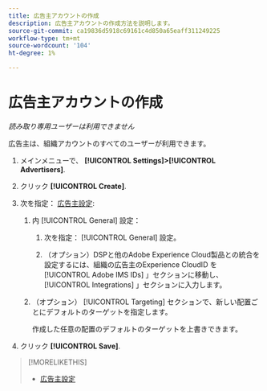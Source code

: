 ```yaml
---
title: 広告主アカウントの作成
description: 広告主アカウントの作成方法を説明します。
source-git-commit: ca19836d5918c69161c4d850a65eaff311249225
workflow-type: tm+mt
source-wordcount: '104'
ht-degree: 1%

---
```


# 広告主アカウントの作成

*読み取り専用ユーザーは利用できません*

広告主は、組織アカウントのすべてのユーザーが利用できます。

1. メインメニューで、 **[!UICONTROL Settings]>[!UICONTROL Advertisers]**.

1. クリック **[!UICONTROL Create]**.

1. 次を指定： [広告主設定](advertiser-settings.md):

   1. 内 [!UICONTROL General] 設定：

      1. 次を指定： [!UICONTROL General] 設定。

      1. （オプション）DSPと他のAdobe Experience Cloud製品との統合を設定するには、組織の広告主のExperience CloudID を [!UICONTROL Adobe IMS IDs] 」セクションに移動し、 [!UICONTROL Integrations] 」セクションに入力します。
   1. （オプション） [!UICONTROL Targeting] セクションで、新しい配置ごとにデフォルトのターゲットを指定します。

      作成した任意の配置のデフォルトのターゲットを上書きできます。


1. クリック **[!UICONTROL Save]**.

>[!MORELIKETHIS]
>
>* [広告主設定](/help/dsp/admin/advertiser-settings.md)

